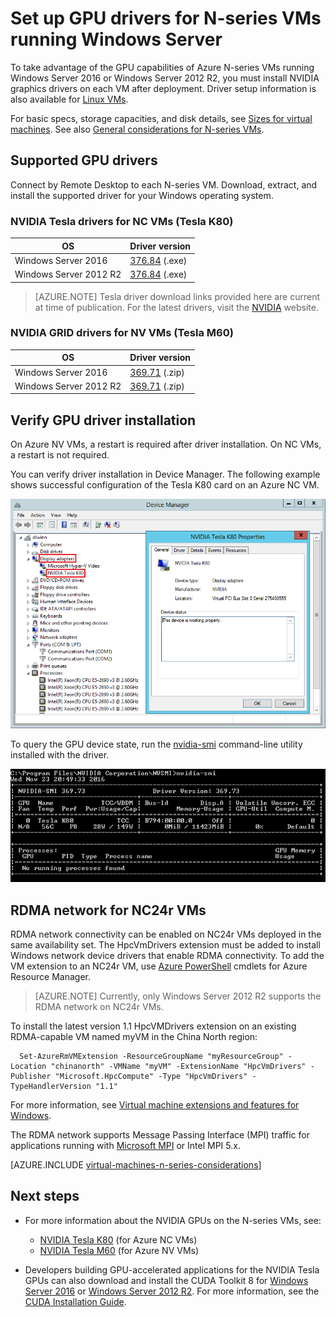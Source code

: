 <!-- not suitable for Mooncake -->

<properties
    pageTitle="Azure N-series driver setup for Windows | Azure"
    description="How to set up NVIDIA GPU drivers for N-series VMs running Windows in Azure"
    services="virtual-machines-windows"
    documentationcenter=""
    author="dlepow"
    manager="timlt"
    editor=""
    tags="azure-resource-manager" />
<tags
    ms.assetid="f3950c34-9406-48ae-bcd9-c0418607b37d"
    ms.service="virtual-machines-windows"
    ms.devlang="na"
    ms.topic="article"
    ms.tgt_pltfrm="vm-windows"
    ms.workload="infrastructure-services"
    ms.date="03/10/2017"
    wacn.date=""
    ms.author="danlep"
    ms.custom="H1Hack27Feb2017" />

# Set up GPU drivers for N-series VMs running Windows Server
To take advantage of the GPU capabilities of Azure N-series VMs running Windows Server 2016 or Windows Server 2012 R2, you must install NVIDIA graphics drivers on each VM after deployment. Driver setup information is also available for [Linux VMs](/documentation/articles/virtual-machines-linux-n-series-driver-setup/).

For basic specs, storage capacities, and disk details, see [Sizes for virtual machines](/documentation/articles/virtual-machines-windows-sizes/). See also [General considerations for N-series VMs](#general-considerations-for-n-series-vms).

## Supported GPU drivers

Connect by Remote Desktop to each N-series VM. Download, extract, and install the supported driver for your Windows operating system. 

### NVIDIA Tesla drivers for NC VMs (Tesla K80)

| OS | Driver version |
| -------- |------------- |
| Windows Server 2016 | [376.84](http://us.download.nvidia.com/Windows/Quadro_Certified/376.84/376.84-tesla-desktop-winserver2016-international-whql.exe) (.exe) |
| Windows Server 2012 R2 | [376.84](http://us.download.nvidia.com/Windows/Quadro_Certified/376.84/376.84-tesla-desktop-winserver2008-2012r2-64bit-international-whql.exe) (.exe) |

> [AZURE.NOTE]
> Tesla driver download links provided here are current at time of publication. For the latest drivers, visit the [NVIDIA](http://www.nvidia.com/) website.
>

### NVIDIA GRID drivers for NV VMs (Tesla M60)

| OS | Driver version |
| -------- |------------- |
| Windows Server 2016 | [369.71](https://go.microsoft.com/fwlink/?linkid=836843) (.zip) |
| Windows Server 2012 R2 | [369.71](https://go.microsoft.com/fwlink/?linkid=836844) (.zip)  |

## Verify GPU driver installation

On Azure NV VMs, a restart is required after driver installation. On NC VMs, a restart is not required.

You can verify driver installation in Device Manager. The following example shows successful configuration of the Tesla K80 card on an Azure NC VM.

![GPU driver properties](./media/virtual-machines-windows-n-series-driver-setup/GPU_driver_properties.png)

To query the GPU device state, run the [nvidia-smi](https://developer.nvidia.com/nvidia-system-management-interface) command-line utility installed with the driver. 

![NVIDIA device status](./media/virtual-machines-windows-n-series-driver-setup/smi.png)  

## RDMA network for NC24r VMs

RDMA network connectivity can be enabled on NC24r VMs deployed in the same availability set. The HpcVmDrivers extension must be added to install Windows network device drivers that enable RDMA connectivity. To add the VM extension to an NC24r VM, use [Azure PowerShell](https://docs.microsoft.com/powershell/azureps-cmdlets-docs) cmdlets for Azure Resource Manager.

> [AZURE.NOTE]
> Currently, only Windows Server 2012 R2 supports the RDMA network on NC24r VMs.
> 

To install the latest version 1.1 HpcVMDrivers extension on an existing RDMA-capable VM named myVM in the China North region:

      Set-AzureRmVMExtension -ResourceGroupName "myResourceGroup" -Location "chinanorth" -VMName "myVM" -ExtensionName "HpcVmDrivers" -Publisher "Microsoft.HpcCompute" -Type "HpcVmDrivers" -TypeHandlerVersion "1.1"

  For more information, see [Virtual machine extensions and features for Windows](/documentation/articles/virtual-machines-windows-extensions-features/).

The RDMA network supports Message Passing Interface (MPI) traffic for applications running with [Microsoft MPI](https://msdn.microsoft.com/zh-cn/library/bb524831(v=vs.85).aspx) or Intel MPI 5.x. 

[AZURE.INCLUDE [virtual-machines-n-series-considerations](../../includes/virtual-machines-n-series-considerations.md)]

## Next steps

* For more information about the NVIDIA GPUs on the N-series VMs, see:
    * [NVIDIA Tesla K80](http://www.nvidia.com/object/tesla-k80.html) (for Azure NC VMs)
    * [NVIDIA Tesla M60](http://www.nvidia.com/object/tesla-m60.html) (for Azure NV VMs)

* Developers building GPU-accelerated applications for the NVIDIA Tesla GPUs can also download and install the CUDA Toolkit 8 for [Windows Server 2016](https://developer.nvidia.com/compute/cuda/8.0/Prod2/local_installers/cuda_8.0.61_win10-exe) or [Windows Server 2012 R2](https://developer.nvidia.com/compute/cuda/8.0/Prod2/local_installers/cuda_8.0.61_windows-exe). For more information, see the [CUDA Installation Guide](http://docs.nvidia.com/cuda/cuda-installation-guide-microsoft-windows/index.html#axzz4ZcwJvqYi).